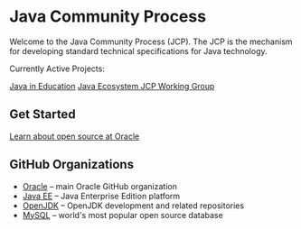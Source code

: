 # Java Community Process

Welcome to the Java Community Process (JCP).  The JCP is the mechanism for developing standard technical specifications for Java technology.

Currently Active Projects:

[Java in Education](https://github.com/jcp-org/Java-in-Education) 
[Java Ecosystem JCP Working Group](https://github.com/jcp-org/Java-Ecosystem-JCP-Working-Group/wiki/Java-Ecosystem-JCP-Working-Group)

## Get Started

[Learn about open source at Oracle](https://developer.oracle.com/open-source/)

## GitHub Organizations

* [Oracle](https://github.com/oracle) – main Oracle GitHub organization
* [Java EE](https://github.com/javaee) – Java Enterprise Edition platform
* [OpenJDK](https://github.com/openjdk/) – OpenJDK development and related repositories 
* [MySQL](https://github.com/mysql) – world's most popular open source database
